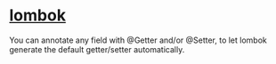 # [lombok](https://projectlombok.org/)

You can annotate any field with @Getter and/or @Setter, to let lombok generate the default getter/setter automatically.
